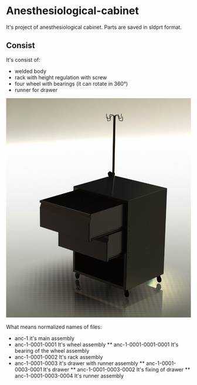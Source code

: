 # Anesthesiological-cabinet
 It's project of anesthesiological cabinet. Parts are saved in sldprt format. 
## Consist
It's consist of:
* welded body
* rack with height regulation with screw
* four wheel with bearings (it can rotate in 360°)
* runner for drawer

![It's photo of anesthesiological cabinet rendered in SolidWorks](https://github.com/wleng2001/anesthesiological-cabinet/blob/main/prototyp%20III.JPG)

What means normalized names of files:
* anc-1 it's main assembly
* anc-1-0001-0001 It's wheel assembly
** anc-1-0001-0001-0001 It's bearing of the wheel assembly
* anc-1-0001-0002 It's rack assembly
* anc-1-0001-0003 it's drawer with runner assembly
** anc-1-0001-0003-0001 It's drawer
** anc-1-0001-0003-0002 It's fixing of drawer
** anc-1-0001-0003-0004 It's runner assembly


